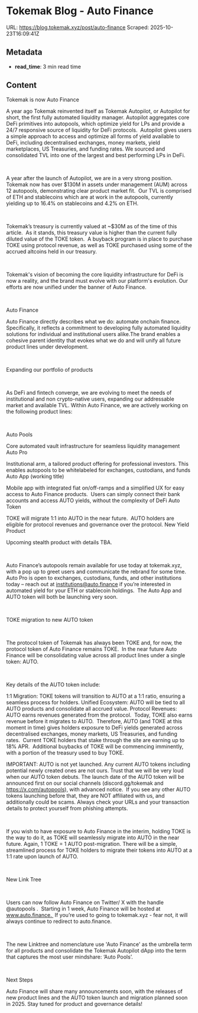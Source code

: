 # Tokemak Blog - Auto Finance

URL: https://blog.tokemak.xyz/post/auto-finance
Scraped: 2025-10-23T16:09:41Z

## Metadata

- **read_time**: 3 min read time

## Content

Tokemak is now Auto Finance 

A year ago Tokemak reinvented itself as Tokemak Autopilot, or Autopilot for short, the first fully automated liquidity manager. Autopilot aggregates core DeFi primitives into autopools, which optimize yield for LPs and provide a 24/7 responsive source of liquidity for DeFi protocols.  Autopilot gives users a simple approach to access and optimize all forms of yield available to DeFi, including decentralised exchanges, money markets, yield marketplaces, US Treasuries, and funding rates. We sourced and consolidated TVL into one of the largest and best performing LPs in DeFi. 

‍

A year after the launch of Autopilot, we are in a very strong position.  Tokemak now has over $130M in assets under management (AUM) across 12 autopools, demonstrating clear product market fit.  Our TVL is comprised of ETH and stablecoins which are at work in the autopools, currently yielding up to 16.4% on stablecoins and 4.2% on ETH.

‍

Tokemak’s treasury is currently valued at ~$30M as of the time of this article.  As it stands, this treasury value is higher than the current fully diluted value of the TOKE token.  A buyback program is in place to purchase TOKE using protocol revenue, as well as TOKE purchased using some of the accrued altcoins held in our treasury.  

‍

Tokemak's vision of becoming the core liquidity infrastructure for DeFi is now a reality, and the brand must evolve with our platform's evolution. Our efforts are now unified under the banner of Auto Finance.

‍

Auto Finance

Auto Finance directly describes what we do: automate onchain finance. Specifically, it reflects a commitment to developing fully automated liquidity solutions for individual and institutional users alike.The brand enables a cohesive parent identity that evokes what we do and will unify all future product lines under development.

‍

Expanding our portfolio of products

‍

As DeFi and fintech converge, we are evolving to meet the needs of institutional and non crypto-native users, expanding our addressable market and available TVL. Within Auto Finance, we are actively working on the following product lines:

‍

Auto Pools

Core automated vault infrastructure for seamless liquidity management
Auto Pro

Institutional arm, a tailored product offering for professional investors. This enables autopools to be whitelabeled for exchanges, custodians, and funds
Auto App (working title)

Mobile app with integrated fiat on/off-ramps and a simplified UX for easy access to Auto Finance products.  Users can simply connect their bank accounts and access AUTO yields, without the complexity of DeFi
Auto Token

TOKE will migrate 1:1 into AUTO in the near future.  AUTO holders are eligible for protocol revenues and governance over the protocol.
New Yield Product

Upcoming stealth product with details TBA.

‍

Auto Finance’s autopools remain available for use today at tokemak.xyz, with a pop up to greet users and communicate the rebrand for some time.  Auto Pro is open to exchanges, custodians, funds, and other institutions today – reach out at institutions@auto.finance if you’re interested in automated yield for your ETH or stablecoin holdings.  The Auto App and AUTO token will both be launching very soon.

‍

TOKE migration to new AUTO token

‍

The protocol token of Tokemak has always been TOKE and, for now, the protocol token of Auto Finance remains TOKE.  In the near future Auto Finance will be consolidating value across all product lines under a single token: AUTO. 

‍

Key details of the AUTO token include:

1:1 Migration: TOKE tokens will transition to AUTO at a 1:1 ratio, ensuring a seamless process for holders.
Unified Ecosystem: AUTO will be tied to all AUTO products and consolidate all accrued value.
Protocol Revenues: AUTO earns revenues generated from the protocol.  Today, TOKE also earns revenue before it migrates to AUTO.  Therefore, AUTO (and TOKE at this moment in time) gives holders exposure to DeFi yields generated across decentralised exchanges, money markets, US Treasuries, and funding rates.  Current TOKE holders that stake through the site are earning up to 18% APR.  Additional buybacks of TOKE will be commencing imminently, with a portion of the treasury used to buy TOKE.

IMPORTANT: AUTO is not yet launched. Any current AUTO tokens including potential newly created ones are not ours. Trust that we will be very loud when our AUTO token debuts. The launch date of the AUTO token will be announced first on our social channels (discord.gg/tokemak and https://x.com/autopools), with advanced notice.  If you see any other AUTO tokens launching before that, they are NOT affiliated with us, and additionally could be scams. Always check your URLs and your transaction details to protect yourself from phishing attempts.

‍

If you wish to have exposure to Auto Finance in the interim, holding TOKE is the way to do it, as TOKE will seamlessly migrate into AUTO in the near future. Again, 1 TOKE = 1 AUTO post-migration. There will be a simple, streamlined process for TOKE holders to migrate their tokens into AUTO at a 1:1 rate upon launch of AUTO.

‍

New Link Tree

‍

Users can now follow Auto Finance on Twitter/ X with the handle @autopools .  Starting in 1 week, Auto Finance will be hosted at www.auto.finance.  If you’re used to going to tokemak.xyz - fear not, it will always continue to redirect to auto.finance.  

‍

The new Linktree and nomenclature use 'Auto Finance' as the umbrella term for all products and consolidate the Tokemak Autopilot dApp into the term that captures the most user mindshare: ‘Auto Pools’.

‍

Next Steps

Auto Finance will share many announcements soon, with the releases of new product lines and the AUTO token launch and migration planned soon in 2025. Stay tuned for product and governance details!